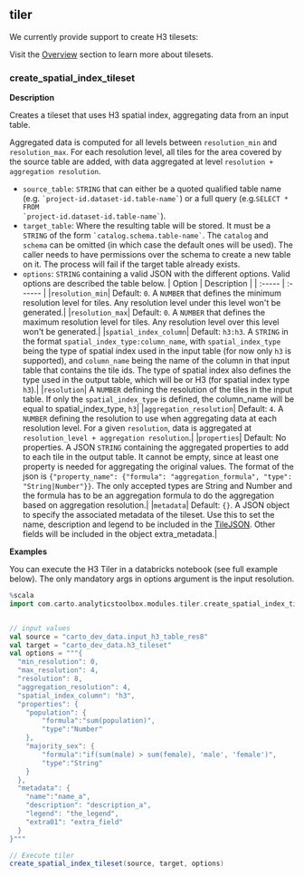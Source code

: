 ## tiler

<div class="badges"><div class="advanced"></div></div>

We currently provide support to create H3 tilesets:

Visit the [Overview](/analytics-toolbox-bigquery/overview/tilesets) section to learn more about tilesets.


### create_spatial_index_tileset

**Description**

Creates a tileset that uses H3 spatial index, aggregating data from an input table.

Aggregated data is computed for all levels between `resolution_min` and `resolution_max`. For each resolution level, all tiles for the area covered by the source table are added, with data aggregated at level `resolution + aggregation resolution`.

* `source_table`: `STRING` that can either be a quoted qualified table name (e.g. <code>\`project-id.dataset-id.table-name\`</code>) or a full query (e.g.<code>SELECT * FROM \`project-id.dataset-id.table-name\`</code>).
* `target_table`: Where the resulting table will be stored. It must be a `STRING` of the form <code>\`catalog.schema.table-name\`</code>. The `catalog` and `schema` can be omitted (in which case the default ones will be used). The caller needs to have permissions over the schema to create a new table on it. The process will fail if the target table already exists.
* `options`: `STRING` containing a valid JSON with the different options. Valid options are described the table below.
| Option | Description |
| :----- | :------ |
|`resolution_min`| Default: `0`. A `NUMBER` that defines the minimum resolution level for tiles. Any resolution level under this level won't be generated.|
|`resolution_max`| Default: `0`. A `NUMBER` that defines the maximum resolution level for tiles. Any resolution level over this level won't be generated.|
|`spatial_index_column`| Default: `h3:h3`. A `STRING` in the format `spatial_index_type:column_name`, with `spatial_index_type` being the type of spatial index used in the input table (for now only `h3` is supported), and `column_name` being the name of the column in that input table that contains the tile ids. The type of spatial index also defines the type used in the output table, which will be or H3 (for spatial index type `h3`).|
|`resolution`| A `NUMBER` defining the resolution of the tiles in the input table. If only the `spatial_index_type` is defined, the column_name will be equal to spatial_index_type, `h3`|
|`aggregation_resolution`| Default: `4`. A `NUMBER` defining the resolution to use when aggregating data at each resolution level. For a given `resolution`, data is aggregated at `resolution_level + aggregation resolution`.|
|`properties`| Default: No properties. A JSON `STRING` containing the aggregated properties to add to each tile in the output table. It cannot be empty, since at least one property is needed for aggregating the original values. The format of the json is `{"property_name": {"formula": "aggregation_formula", "type": "String|Number"}}`. The only accepted types are String and Number and the formula has to be an aggregation formula to do the aggregation based on aggregation resolution.|
|`metadata`| Default: `{}`. A JSON object to specify the associated metadata of the tileset. Use this to set the name, description and legend to be included in the [TileJSON](https://github.com/mapbox/tilejson-spec/tree/master/2.2.0). Other fields will be included in the object extra_metadata.|

**Examples**

You can execute the H3 Tiler in a databricks notebook (see full example below). The only mandatory args in options argument is the input resolution.

```scala
%scala
import com.carto.analyticstoolbox.modules.tiler.create_spatial_index_tileset


// input values
val source = "carto_dev_data.input_h3_table_res8"
val target = "carto_dev_data.h3_tileset"
val options = """{
  "min_resolution": 0,
  "max_resolution": 4,
  "resolution": 8,
  "aggregation_resolution": 4,
  "spatial_index_column": "h3",
  "properties": {
    "population": {
        "formula":"sum(population)",
        "type":"Number"
    },
    "majority_sex": {
        "formula":"if(sum(male) > sum(female), 'male', 'female')",
        "type":"String"
    }
  },
  "metadata": {
    "name":"name_a",
    "description": "description_a",
    "legend": "the_legend",
    "extra01": "extra_field"
  }
}"""

// Execute tiler
create_spatial_index_tileset(source, target, options)
```
